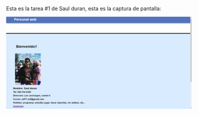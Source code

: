 Esta es la tarea #1 de Saul duran, esta es la captura de pantalla:

![Mi captura de pantallla](captura.png)
